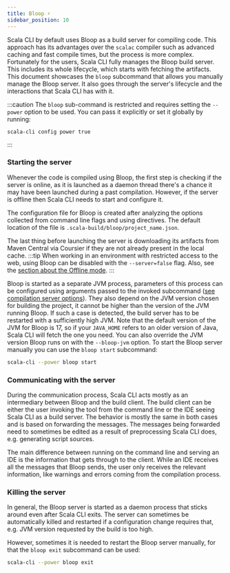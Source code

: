 ```yaml
---
title: Bloop ⚡️
sidebar_position: 10
---
```


Scala CLI by default uses Bloop as a build server for compiling code. This approach has its advantages over the `scalac` compiler such as advanced caching and fast compile times, but the process is more complex.
Fortunately for the users, Scala CLI fully manages the Bloop build server. This includes its whole lifecycle, which starts with fetching the artifacts.
This document showcases the `bloop` subcommand that allows you manually manage the Bloop server.
It also goes through the server's lifecycle and the interactions that Scala CLI has with it.

:::caution
The `bloop` sub-command is restricted and requires setting the `--power` option to be used.
You can pass it explicitly or set it globally by running:

    scala-cli config power true
:::

### Starting the server

Whenever the code is compiled using Bloop, the first step is checking if the server is online, as it is launched as a daemon thread there's a chance it may have been launched during a past compilation.
However, if the server is offline then Scala CLI needs to start and configure it.

The configuration file for Bloop is created after analyzing the options collected from command line flags and using directives.
The default location of the file is `.scala-build/bloop/project_name.json`.

The last thing before launching the server is downloading its artifacts from Maven Central via Coursier if they are not already present in the local cache.
:::tip
When working in an environment with restricted access to the web, using Bloop can be disabled with the `--server=false` flag. Also, see the [section about the Offline mode](../../guides/power/offline.md).
:::

Bloop is started as a separate JVM process, parameters of this process can be configured using arguments passed to the invoked subcommand ([see compilation server options](../../reference/cli-options.md#compilation-server-options)).
They also depend on the JVM version chosen for building the project, it cannot be higher than the version of the JVM running Bloop. If such a case is detected, the build server has to be restarted with a sufficiently high JVM.
Note that the default version of the JVM for Bloop is 17, so if your `JAVA_HOME` refers to an older version of Java, Scala CLI will fetch the one you need. You can also override the JVM version Bloop runs on with the `--bloop-jvm` option.
To start the Bloop server manually you can use the `bloop start` subcommand:
```bash
scala-cli --power bloop start
```

### Communicating with the server

During the communication process, Scala CLI acts mostly as an intermediary between Bloop and the build client.
The build client can be either the user invoking the tool from the command line or the IDE seeing Scala CLI as a build server.
The behavior is mostly the same in both cases and is based on forwarding the messages. The messages being forwarded need to sometimes be edited as a result of preprocessing Scala CLI does, e.g. generating script sources.

The main difference between running on the command line and serving an IDE is the information that gets through to the client.
While an IDE receives all the messages that Bloop sends, the user only receives the relevant information, like warnings and errors coming from the compilation process.

### Killing the server

In general, the Bloop server is started as a daemon process that sticks around even after Scala CLI exits.
The server can sometimes be automatically killed and restarted if a configuration change requires that, e.g. JVM version requested by the build is too high.

However, sometimes it is needed to restart the Bloop server manually, for that the `bloop exit` subcommand can be used:
```bash
scala-cli --power bloop exit
```
